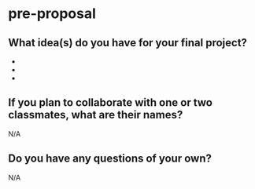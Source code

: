 # pre-proposal

## What idea(s) do you have for your final project?

- 
- 
- 


## If you plan to collaborate with one or two classmates, what are their names?

N/A

## Do you have any questions of your own?

N/A
